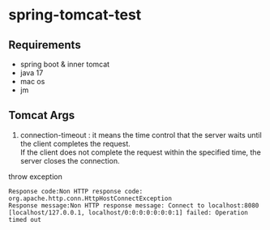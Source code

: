# spring-tomcat-test

## Requirements

* spring boot & inner tomcat 
* java 17 
* mac os 
* jm

## Tomcat Args 

1. connection-timeout :  it means the time control that the server waits until the client completes the request. <br/> If the client does not complete the request within the specified time, the server closes the connection. <br> 

throw exception

```text
Response code:Non HTTP response code: org.apache.http.conn.HttpHostConnectException
Response message:Non HTTP response message: Connect to localhost:8080 [localhost/127.0.0.1, localhost/0:0:0:0:0:0:0:1] failed: Operation timed out
```
